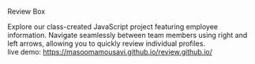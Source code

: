 Review Box

Explore our class-created JavaScript project featuring employee information. Navigate seamlessly between team members using right and left arrows, allowing you to quickly review individual profiles. <br/>
live demo: https://masoomamousavi.github.io/review.github.io/
